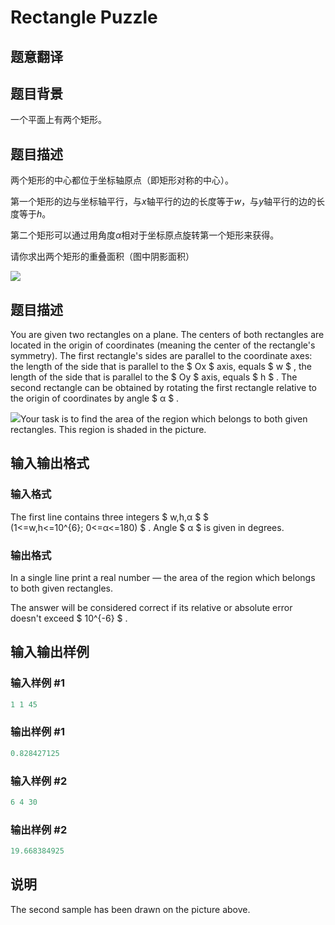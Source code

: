# Rectangle Puzzle

## 题意翻译

## 题目背景

一个平面上有两个矩形。

## 题目描述

两个矩形的中心都位于坐标轴原点（即矩形对称的中心）。

第一个矩形的边与坐标轴平行，与$x$轴平行的边的长度等于$w$，与$y$轴平行的边的长度等于$h$。

第二个矩形可以通过用角度$α$相对于坐标原点旋转第一个矩形来获得。

请你求出两个矩形的重叠面积（图中阴影面积）

![](https://cdn.luogu.org/upload/vjudge_pic/CF280A/052b43ecd665cd6e4ffd3e118c46f92dcd4eb612.png) 

## 题目描述

You are given two rectangles on a plane. The centers of both rectangles are located in the origin of coordinates (meaning the center of the rectangle's symmetry). The first rectangle's sides are parallel to the coordinate axes: the length of the side that is parallel to the $ Ox $ axis, equals $ w $ , the length of the side that is parallel to the $ Oy $ axis, equals $ h $ . The second rectangle can be obtained by rotating the first rectangle relative to the origin of coordinates by angle $ α $ .

![](https://cdn.luogu.com.cn/upload/vjudge_pic/CF280A/052b43ecd665cd6e4ffd3e118c46f92dcd4eb612.png)Your task is to find the area of the region which belongs to both given rectangles. This region is shaded in the picture.

## 输入输出格式

### 输入格式

The first line contains three integers $ w,h,α $ $ (1<=w,h<=10^{6}; 0<=α<=180) $ . Angle $ α $ is given in degrees.

### 输出格式

In a single line print a real number — the area of the region which belongs to both given rectangles.

The answer will be considered correct if its relative or absolute error doesn't exceed $ 10^{-6} $ .

## 输入输出样例

### 输入样例 #1

```cpp
1 1 45

```
### 输出样例 #1

```cpp
0.828427125

```
### 输入样例 #2

```cpp
6 4 30

```
### 输出样例 #2

```cpp
19.668384925

```
## 说明

The second sample has been drawn on the picture above.

